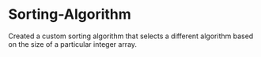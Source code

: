 # Sorting-Algorithm
Created a custom sorting algorithm that selects a different algorithm based on the size of a particular integer array.
